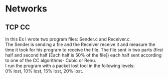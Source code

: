 # Networks
## TCP CC<br>
In this Ex I wrote two program files: Sender.c and Receiver.c. <br> 
The Sender is sending a file and the Receiver receive it and measure the time it took for his program to receive the file.
The file sent in two parts (first half and second half [Each half is 50% of the file]) each half sent according to one of the CC algorithms- Cubic or Renu.<br>
I run the program with a packet lost tool in the following levels:<br>
0% lost, 10% lost, 15% lost, 20% lost.
